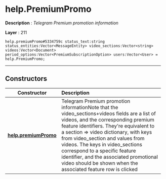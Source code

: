 # help.PremiumPromo

**Description** : *Telegram Premium promotion information*

**Layer** : 211

```tl
help.premiumPromo#5334759c status_text:string status_entities:Vector<MessageEntity> video_sections:Vector<string> videos:Vector<Document> period_options:Vector<PremiumSubscriptionOption> users:Vector<User> = help.PremiumPromo;
```

---

## Constructors

| Constructor | Description |
| :---: | :--- |
| [**help.premiumPromo**](constructor/help.premiumPromo) | Telegram Premium promotion informationNote that the video_sections+videos fields are a list of videos, and the corresponding premium feature identifiers.  They're equivalent to a section => video dictionary, with keys from video_section and values from videos.  The keys in video_sections correspond to a specific feature identifier, and the associated promotional video should be shown when the associated feature row is clicked |
